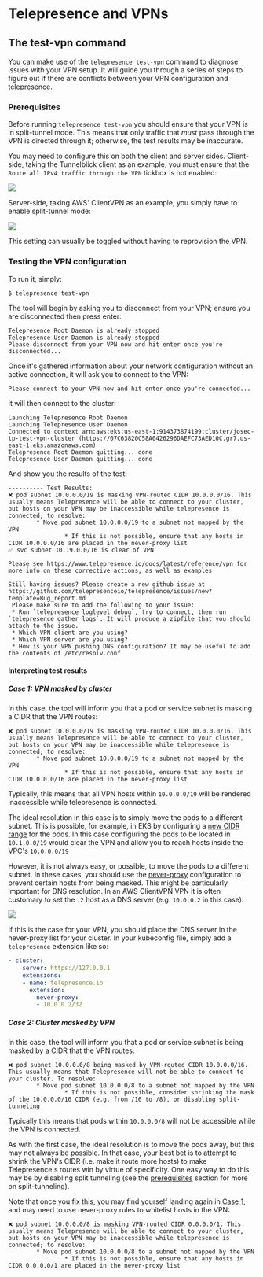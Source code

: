 # Telepresence and VPNs

## The test-vpn command

You can make use of the `telepresence test-vpn` command to diagnose issues
with your VPN setup.
It will guide you through a series of steps to figure out if there are
conflicts between your VPN configuration and telepresence.

### Prerequisites

Before running `telepresence test-vpn` you should ensure that your VPN is
in split-tunnel mode.
This means that only traffic that _must_ pass through the VPN is directed
through it; otherwise, the test results may be inaccurate.

You may need to configure this on both the client and server sides.
Client-side, taking the Tunnelblick client as an example, you must ensure that
the `Route all IPv4 traffic through the VPN` tickbox is not enabled:

<img src="../images/tunnelblick.png" />

Server-side, taking AWS' ClientVPN as an example, you simply have to enable
split-tunnel mode:

<img src="../images/split-tunnel.png" />

This setting can usually be toggled without having to reprovision the VPN.

### Testing the VPN configuration

To run it, simply:

```console
$ telepresence test-vpn
```

The tool will begin by asking you to disconnect from your VPN; ensure you are disconnected then
press enter:

```
Telepresence Root Daemon is already stopped
Telepresence User Daemon is already stopped
Please disconnect from your VPN now and hit enter once you're disconnected...
```

Once it's gathered information about your network configuration without an active connection,
it will ask you to connect to the VPN:

```
Please connect to your VPN now and hit enter once you're connected...
```

It will then connect to the cluster:


```
Launching Telepresence Root Daemon
Launching Telepresence User Daemon
Connected to context arn:aws:eks:us-east-1:914373874199:cluster/josec-tp-test-vpn-cluster (https://07C63820C58A0426296DAEFC73AED10C.gr7.us-east-1.eks.amazonaws.com)
Telepresence Root Daemon quitting... done
Telepresence User Daemon quitting... done
```

And show you the results of the test:

```
---------- Test Results:
❌ pod subnet 10.0.0.0/19 is masking VPN-routed CIDR 10.0.0.0/16. This usually means Telepresence will be able to connect to your cluster, but hosts on your VPN may be inaccessible while telepresence is connected; to resolve:
        * Move pod subnet 10.0.0.0/19 to a subnet not mapped by the VPN
                * If this is not possible, ensure that any hosts in CIDR 10.0.0.0/16 are placed in the never-proxy list
✅ svc subnet 10.19.0.0/16 is clear of VPN

Please see https://www.telepresence.io/docs/latest/reference/vpn for more info on these corrective actions, as well as examples

Still having issues? Please create a new github issue at https://github.com/telepresenceio/telepresence/issues/new?template=Bug_report.md
 Please make sure to add the following to your issue:
 * Run `telepresence loglevel debug`, try to connect, then run `telepresence gather_logs`. It will produce a zipfile that you should attach to the issue.
 * Which VPN client are you using?
 * Which VPN server are you using?
 * How is your VPN pushing DNS configuration? It may be useful to add the contents of /etc/resolv.conf
```

#### Interpreting test results

##### Case 1: VPN masked by cluster

In this case, the tool will inform you that a pod or service subnet is masking a CIDR that the VPN
routes:

```
❌ pod subnet 10.0.0.0/19 is masking VPN-routed CIDR 10.0.0.0/16. This usually means Telepresence will be able to connect to your cluster, but hosts on your VPN may be inaccessible while telepresence is connected; to resolve:
        * Move pod subnet 10.0.0.0/19 to a subnet not mapped by the VPN
                * If this is not possible, ensure that any hosts in CIDR 10.0.0.0/16 are placed in the never-proxy list
```

Typically, this means that all VPN hosts within `10.0.0.0/19` will be rendered inaccessible while
telepresence is connected.

The ideal resolution in this case is to simply move the pods to a different subnet. This is possible,
for example, in EKS by configuring a [new CIDR range](https://aws.amazon.com/premiumsupport/knowledge-center/eks-multiple-cidr-ranges/) for the pods.
In this case configuring the pods to be located in `10.1.0.0/19` would clear the VPN and allow you
to reach hosts inside the VPC's `10.0.0.0/19`

However, it is not always easy, or possible, to move the pods to a different subnet.
In these cases, you should use the [never-proxy](./config#neverproxy) configuration to prevent certain
hosts from being masked.
This might be particularly important for DNS resolution. In an AWS ClientVPN VPN it is often
customary to set the `.2` host as a DNS server (e.g. `10.0.0.2` in this case):

<img src="../images/vpn-dns.png" />

If this is the case for your VPN, you should place the DNS server in the never-proxy list for your
cluster. In your kubeconfig file, simply add a `telepresence` extension like so:

```yaml
- cluster:
    server: https://127.0.0.1
    extensions:
    - name: telepresence.io
      extension:
        never-proxy:
        - 10.0.0.2/32
```

##### Case 2: Cluster masked by VPN

In this case, the tool will inform you that a pod or service subnet is being masked by a CIDR
that the VPN routes:

```
❌ pod subnet 10.0.0.0/8 being masked by VPN-routed CIDR 10.0.0.0/16. This usually means that Telepresence will not be able to connect to your cluster. To resolve:
        * Move pod subnet 10.0.0.0/8 to a subnet not mapped by the VPN
                * If this is not possible, consider shrinking the mask of the 10.0.0.0/16 CIDR (e.g. from /16 to /8), or disabling split-tunneling
```

Typically this means that pods within `10.0.0.0/8` will not be accessible while the VPN is
connected.

As with the first case, the ideal resolution is to move the pods away, but this may not always
be possible. In that case, your best bet is to attempt to shrink the VPN's CIDR
(i.e. make it route more hosts) to make Telepresence's routes win by virtue of specificity.
One easy way to do this may be by disabling split tunneling (see the [prerequisites](#prerequisites)
section for more on split-tunneling).

Note that once you fix this, you may find yourself landing again in [Case 1](#case-1), and may need
to use never-proxy rules to whitelist hosts in the VPN:

```
❌ pod subnet 10.0.0.0/8 is masking VPN-routed CIDR 0.0.0.0/1. This usually means Telepresence will be able to connect to your cluster, but hosts on your VPN may be inaccessible while telepresence is connected; to resolve:
        * Move pod subnet 10.0.0.0/8 to a subnet not mapped by the VPN
                * If this is not possible, ensure that any hosts in CIDR 0.0.0.0/1 are placed in the never-proxy list
```
